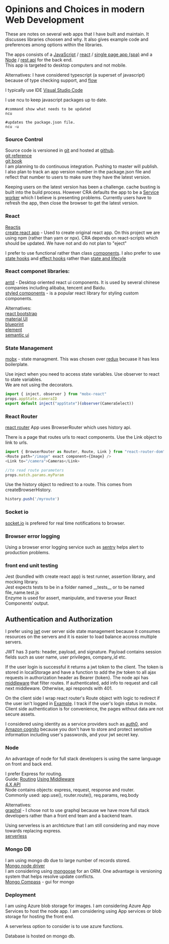 # Opinions and Choices in modern Web Development
These are notes on several web apps that I have built and maintain. It discusses libraries choosen and why. It also gives example code and preferences among options within the libraries.   

The apps consists of a [JavaScript](https://developer.mozilla.org/en-US/docs/Web/JavaScript) / [react](https://reactjs.org/) /  [single page app (spa)](https://en.wikipedia.org/wiki/Single-page_application) and a [Node](https://nodejs.org) / [rest api](https://en.wikipedia.org/wiki/Representational_state_transfer) for the back end.   
This app is targeted to desktop computers and not mobile.

Alternatives: I have considered typescript (a superset of javascript) because of type checking support,  and [flow](https://flow.org/)   

I typically use IDE [Visual Studio Code](https://code.visualstudio.com/)  

I use ncu to keep javascript packages up to date.  
```
#command show what needs to be updated
ncu 

#updates the package.json file. 
ncu -u 
```

### Source Control
Source code is versioned in [git](https://git-scm.com/) and hosted at [github](https://github.com/).  
[git reference](https://git-scm.com/docs)  
[git book](https://git-scm.com/book/en/v2)  
I am planning to do continuous integration. Pushing to master will publish.  
I also plan to track an app version number in the package.json file and reflect that number to users to make sure they have the latest version. 

Keeping users on the latest version has been a challenge. cache busting is built into the build process. However CRA defaults the app to be a [Service worker](https://developers.google.com/web/fundamentals/primers/service-workers/) which I believe is presenting problems. Currently users have to refresh the app, then close the browser to get the latest version.   

### React  
[Reactjs](https://reactjs.org/docs/getting-started.html)    
[create react app](https://github.com/facebook/create-react-app) - Used to create original react app. On this project we are using npm (rather than yarn or npx). CRA depends on react-scripts which should be updated. We have not and do not plan to "eject"    

I prefer to use functional rather than class [components](https://reactjs.org/docs/components-and-props.html). I also prefer to use [state hooks](https://reactjs.org/docs/hooks-state.html) and [effect hooks](https://reactjs.org/docs/hooks-effect.html) rather than [state and lifecyle](https://reactjs.org/docs/state-and-lifecycle.html)     

### React componet libraries:  
[antd](https://ant.design/docs/react/introduce) - Desktop oriented react ui components. It is used by several chinese companies including alibaba, tencent and Baidu.   
[styled components](https://www.styled-components.com/) - is a popular react library for styling custom components.  

Alternatives:  
[react bootstrap](https://react-bootstrap.github.io/)  
[material UI](https://material-ui.com/)  
[blueprint](https://blueprintjs.com/)  
[element](https://element.eleme.io)  
[semantic ui](https://semantic-ui.com/)  

### State Management   
[mobx](https://mobx.js.org/intro/overview.html) - state managment. This was chosen over [redux](https://redux.js.org/) becuase it has less boilerplate.    

Use inject when you need to access state variables. Use observer to react to state variables.  
We are not using the decorators.  

```javascript
import { inject, observer } from "mobx-react"
props.appState.cameraID
export default inject("appState")(observer(CameraSelect))
```

### React Router
[react router](https://reacttraining.com/react-router/web/guides/philosophy)  App uses BrowserRouter which uses history api.

There is a page that routes urls to react components. Use the Link object to link to urls.   
```javascript
import { BrowserRouter as Router, Route, Link } from "react-router-dom";
<Route path="/image" exact component={Image} />
<Link to="/camera">Cameras</Link>

//to read route parameters
props.match.params.myParam
```

Use the history object to redirect to a route. This comes from createBrowserHistory.  
```javascript
history.push('/myroute')
````

### Socket io
[socket.io](https://socket.io) is prefered for real time notifications to browser.  

### Browser error logging
Using a browser error logging service such as [sentry](https://sentry.io/) helps alert to production problems.  

### front end unit testing
Jest (bundled with create react app) is test runner, assertion library, and mocking library.  
Jest expects tests to be in a folder named \_\_tests__ or to be named file_name.test.js  
Enzyme is used for assert, manipulate, and traverse your React Components’ output.  

## Authentication and Authorization
I prefer using [jwt](https://jwt.io/) over server side state management because it consumes resources on the servers and it is easier to load balance accross multiple servers. 

JWT has 3 parts: header, payload, and signature. Payload contains session fields such as user name, user privileges, company_id etc. 

If the user login is successful it returns a jwt token to the client. The token is stored in localStorage and have a function to add the jtw token to all ajax requests in authorization header as Bearer {token}. The node api has [middleware](http://expressjs.com/en/guide/using-middleware.html) that filter routes. If authenticated, add info to request and call next middleware. Otherwise, api responds with 401. 

On the client side I wrap react router's Route object with logic to redirect if the user isn't logged in [Example](https://reacttraining.com/react-router/web/example/auth-workflow). I track if the user's login status in mobx. Client side authentication is for convenience, the pages without data are not secure assets.   

I considered using identity as a service providers such as [auth0](https://auth0.com/), and [Amazon cognito](https://aws.amazon.com/cognito/) because you don't have to store and protect sensitive information including user's passwords, and your jwt secret key.  


### Node  
An advantage of node for full stack developers is using the same language on front and back end.  

I prefer Express for routing.  
Guide: [Routing](https://expressjs.com/en/guide/routing.html) [Using Middleware](http://expressjs.com/en/guide/using-middleware.html)  
[4.X API](https://expressjs.com/en/api.html)  
Node contains objects: express, request, response and router.  
Commonly used: app.use(), router.route(), req.params, req.body    

Alternatives:  
[graphql](https://graphql.org/) - I chose not to use graphql because we have more full stack developers rather than a front end team and a backend team.     

Using serverless is an archticture that I am still considering and may move towards replacing express.  
[serverless](https://serverless.com/)   

### Mongo DB
I am using mongo db due to large number of records stored.  
[Mongo node driver](https://mongodb.github.io/node-mongodb-native/contents.html)  
I am considering using [mongoose](https://mongoosejs.com/) for an ORM. One advantage is versioning system that helps resolve update conflicts.    
[Mongo Compass](https://www.mongodb.com/products/compass) - gui for mongo

### Deployment
I am using Azure blob storage for images. I am considering Azure App Services to host the node app. I am considering using App services or blob storage for hosting the front end.  

A serverless option to consider is to use azure functions.

Database is hosted on mongo db.  
